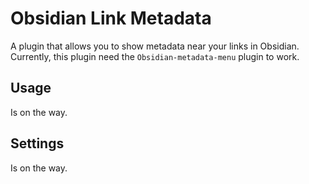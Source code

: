 # Obsidian Link Metadata

A plugin that allows you to show metadata near your links in Obsidian. Currently, this plugin need the `Obsidian-metadata-menu` plugin to work.

## Usage

Is on the way.

## Settings

Is on the way.
